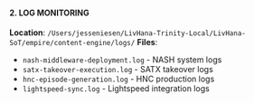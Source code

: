 #### 2. LOG MONITORING
**Location**: `/Users/jesseniesen/LivHana-Trinity-Local/LivHana-SoT/empire/content-engine/logs/`
**Files**:
- `nash-middleware-deployment.log` - NASH system logs
- `satx-takeover-execution.log` - SATX takeover logs
- `hnc-episode-generation.log` - HNC production logs
- `lightspeed-sync.log` - Lightspeed integration logs
